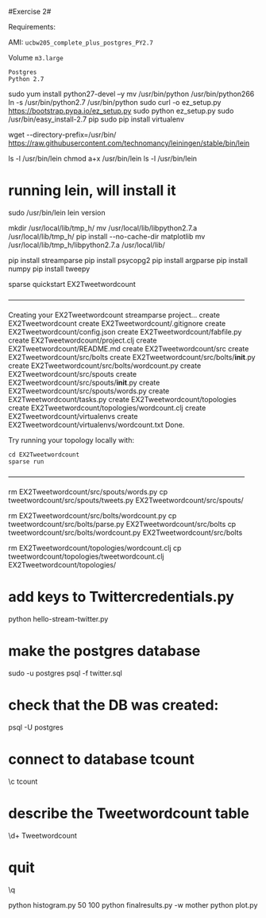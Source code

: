 #Exercise 2#


Requirements:

AMI:
`ucbw205_complete_plus_postgres_PY2.7`

Volume
`m3.large`

```
Postgres
Python 2.7
```



sudo yum install python27-devel –y
mv /usr/bin/python /usr/bin/python266
ln -s /usr/bin/python2.7 /usr/bin/python
sudo curl -o ez_setup.py https://bootstrap.pypa.io/ez_setup.py
sudo python ez_setup.py
sudo /usr/bin/easy_install-2.7 pip
sudo pip install virtualenv


wget --directory-prefix=/usr/bin/ https://raw.githubusercontent.com/technomancy/leiningen/stable/bin/lein

ls -l /usr/bin/lein
chmod a+x /usr/bin/lein
ls -l /usr/bin/lein


# running lein, will install it
sudo /usr/bin/lein
lein version


mkdir /usr/local/lib/tmp_h/
mv /usr/local/lib/libpython2.7.a /usr/local/lib/tmp_h/
pip install --no-cache-dir matplotlib
mv /usr/local/lib/tmp_h/libpython2.7.a /usr/local/lib/


pip install streamparse
pip install psycopg2
pip install argparse
pip install numpy
pip install tweepy

sparse quickstart EX2Tweetwordcount

——————————————————————————————————

Creating your EX2Tweetwordcount streamparse project...
    create    EX2Tweetwordcount
    create    EX2Tweetwordcount/.gitignore
    create    EX2Tweetwordcount/config.json
    create    EX2Tweetwordcount/fabfile.py
    create    EX2Tweetwordcount/project.clj
    create    EX2Tweetwordcount/README.md
    create    EX2Tweetwordcount/src
    create    EX2Tweetwordcount/src/bolts
    create    EX2Tweetwordcount/src/bolts/__init__.py
    create    EX2Tweetwordcount/src/bolts/wordcount.py
    create    EX2Tweetwordcount/src/spouts
    create    EX2Tweetwordcount/src/spouts/__init__.py
    create    EX2Tweetwordcount/src/spouts/words.py
    create    EX2Tweetwordcount/tasks.py
    create    EX2Tweetwordcount/topologies
    create    EX2Tweetwordcount/topologies/wordcount.clj
    create    EX2Tweetwordcount/virtualenvs
    create    EX2Tweetwordcount/virtualenvs/wordcount.txt
Done.

Try running your topology locally with:

	cd EX2Tweetwordcount
	sparse run

——————————————————————————————————

rm EX2Tweetwordcount/src/spouts/words.py
cp tweetwordcount/src/spouts/tweets.py EX2Tweetwordcount/src/spouts/


rm EX2Tweetwordcount/src/bolts/wordcount.py
cp tweetwordcount/src/bolts/parse.py EX2Tweetwordcount/src/bolts
cp tweetwordcount/src/bolts/wordcount.py EX2Tweetwordcount/src/bolts

rm EX2Tweetwordcount/topologies/wordcount.clj
cp tweetwordcount/topologies/tweetwordcount.clj EX2Tweetwordcount/topologies/




# add keys to Twittercredentials.py

python hello-stream-twitter.py

# make the postgres database
sudo -u postgres psql -f twitter.sql


# check that the DB was created:
psql -U postgres

# connect to database tcount
\c tcount

# describe the Tweetwordcount table
\d+ Tweetwordcount

# quit
\q


python histogram.py 50 100
python finalresults.py -w mother
python plot.py



